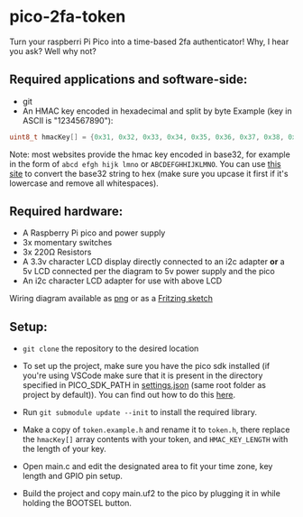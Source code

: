 # pico-2fa-token

Turn your raspberri Pi Pico into a time-based 2fa authenticator! Why, I hear you ask? Well why not?

Required applications and software-side:
-----
- git
- An HMAC key encoded in hexadecimal and split by byte 
Example (key in ASCII is "1234567890"):
```c
uint8_t hmacKey[] = {0x31, 0x32, 0x33, 0x34, 0x35, 0x36, 0x37, 0x38, 0x39, 0x30}
```
Note: most websites provide the hmac key encoded in base32, for example in the form of ```abcd efgh hijk lmno``` or ```ABCDEFGHHIJKLMNO```. You can use [this site](https://cryptii.com/pipes/base32-to-hex) to convert the base32 string to hex (make sure you upcase it first if it's lowercase and remove all whitespaces).

Required hardware:
-----
- A Raspberry Pi pico and power supply
- 3x momentary switches
- 3x 220Ω Resistors
- A 3.3v character LCD display directly connected to an i2c adapter **or** a 5v LCD connected per the diagram to 5v power supply and the pico
- An i2c character LCD adapter for use with above LCD

Wiring diagram available as [png](Schematic_pico-2fa-token.png) or as a [Fritzing sketch](Schematic_pico-2fa-token.fzz)



Setup:
 -----
- ```git clone``` the repository to the desired location

- To set up the project, make sure you have the pico sdk installed (if you're using VSCode make sure that it is present in the directory specified in PICO_SDK_PATH in [settings.json](.vscode/settings.json) (same root folder as project by default)). You can find out how to do this [here](https://www.raspberrypi.org/documentation/rp2040/getting-started/).

- Run ```git submodule update --init``` to install the required library.

- Make a copy of ```token.example.h``` and rename it to ```token.h```, there replace the ```hmacKey[]``` array contents with your token, and ```HMAC_KEY_LENGTH``` with the length of your key.

- Open main.c and edit the designated area to fit your time zone, key length and GPIO pin setup.

- Build the project and copy main.uf2 to the pico by plugging it in while holding the BOOTSEL button.